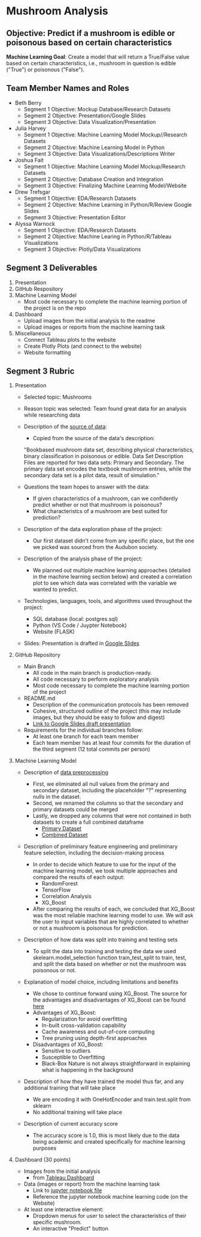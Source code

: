 # Mushroom Analysis
## **Objective:** Predict if a mushroom is edible or poisonous based on certain characteristics

**Machine Learning Goal**: Create a model that will return a True/False value based on certain characteristics, i.e., mushroom in question is edible ("True") or poisonous ("False").

## Team Member Names and Roles
- Beth Berry 
    * Segment 1 Objective: Mockup Database/Research Datasets
    * Segment 2 Objective: Presentation/Google Slides
    * Segment 3 Objective: Data Visualization/Presentation
- Julia Harvey
    * Segment 1 Objective: Machine Learning Model Mockup//Research Datasets
    * Segment 2 Objective: Machine Learning Model in Python 
    * Segment 3 Objective: Data Visualizations/Descriptions Writer
- Joshua Fait
    * Segment 1 Objective: Machine Learning Model Mockup/Research Datasets
    * Segment 2 Objective: Database Creation and Integration
    * Segment 3 Objective: Finalizing Machine Learning Model/Website
- Drew Trefsgar
    * Segment 1 Objective: EDA/Research Datasets
    * Segment 2 Objective: Machine Learning in Python/R/Review Google Slides
    * Segment 3 Objective: Presentation Editor
- Alyssa Warnock 
    * Segment 1 Objective: EDA/Research Datasets
    * Segment 2 Objective: Machine Learing in Python/R/Tableau Visualizations 
    * Segment 3 Objective: Plotly/Data Visualizations

## Segment 3 Deliverables
1. Presentation 
2. GitHub Respository
3. Machine Learning Model
    - Most code necessary to complete the machine learning portion of the project is on the repo
4. Dashboard
    - Upload images from the initial analysis to the readme 
    - Upload images or reports from the machine learning task 
5. Miscellaneous 
    - Connect Tableau plots to the website
    - Create Plotly Plots (and connect to the website)
    - Website formatting

## Segment 3 Rubric 
1. Presentation
    * Selected topic: Mushrooms
    * Reason topic was selected: Team found great data for an analysis while researching data
    * Description of the [source of data](https://github.com/ghattab/secondarydata):
        - Copied from the source of the data's description: 

        "Bookbased mushroom data set, describing physical characteristics, binary classification in poisonous or edible. Data Set Description Files are reported for two data sets: Primary and Secondary. The primary data set encodes the textbook mushroom entries, while the secondary data set is a pilot data, result of simulation." 

    * Questions the team hopes to answer with the data:
        - If given characteristics of a mushroom, can we confidently predict whether or not that mushroom is poisonous? 
        - What characteristcs of a mushroom are best suited for prediction?

    * Description of the data exploration phase of the project:
        - Our first dataset didn't come from any specific place, but the one we picked was sourced from the Audubon society.

    * Description of the analysis phase of the project:
        - We planned out multiple machine learning approaches (detailed in the machine learning section below) and created a correlation plot to see which data was correlated with the variable we wanted to predict.

    * Technologies, languages, tools, and algorithms used throughout the project:
        - SQL database (local: postgres.sql)
        - Python (VS Code / Juypter Notebook)
        - Website (FLASK)

    * Slides: Presentation is drafted in [Google Slides](https://docs.google.com/presentation/d/12lNlyuxWgLuAV3Top4ni89GIcjQz9xi5oPzYISy7Gzc/edit?usp=sharing)

2. GitHub Repository
    - Main Branch
        - All code in the main branch is production-ready.
        - All code necessary to perform exploratory analysis
        - Most code necessary to complete the machine learning portion of the project
    - README.md
        - Description of the communication protocols has been removed
        - Cohesive, structured outline of the project (this may include images, but they should be easy to follow and digest)
        - [Link to Google Slides draft presentation](https://docs.google.com/presentation/d/12lNlyuxWgLuAV3Top4ni89GIcjQz9xi5oPzYISy7Gzc/edit?usp=sharing)
    - Requirements for the individual branches follow:
        - At least one branch for each team member
        - Each team member has at least four commits for the duration of the third segment (12 total commits per person)

3. Machine Learning Model
    * Description of [data preprocessing](https://github.com/awar2170/Team1_FinalProject/blob/main/ETL%20.ipynb)
        - First, we eliminated all null values from the primary and secondary dataset, including the placeholder "?" representing nulls in the dataset. 
        - Second, we renamed the columns so that the secondary and primary datasets could be merged 
        - Lastly, we dropped any columns that were not contained in both datasets to create a full combined dataframe
            - [Primary Dataset](https://github.com/awar2170/Team1_FinalProject/blob/main/Resources/mushrooms_df_clean.csv)
            - [Combined Dataset](https://github.com/awar2170/Team1_FinalProject/blob/main/Resources/mushrooms_combined_df_clean.csv)

    * Description of preliminary feature engineering and preliminary feature selection, including the decision-making process
        - In order to decide which feature to use for the input of the machine learning model, we took multiple approaches and compared the results of each output: 
            - RandomForest
            - TensorFlow
            - Correlation Analysis 
            - XG_Boost
        - After comparing the results of each, we concluded that XG_Boost was the most reliable machine learning model to use.  We will ask the user to input variables that are highly correlated to whether or not a mushroom is poisonous for prediction. 
    
    * Description of how data was split into training and testing sets
        - To split the data into training and testing the data we used skelearn.model_selection function train_test_split to train, test, and split the data based on whether or not the mushroom was poisonous or not.
    
    * Explanation of model choice, including limitations and benefits
        - We chose to continue forward using XG_Boost.  The source for the advantages and disadvantages of XG_Boost can be found [here](https://www.youtube.com/watch?v=lUnoC7n87Kc)  
        - Advantages of XG_Boost: 
            - Regularization for avoid overfitting 
            - In-built cross-validation capability 
            - Cache awareness and out-of-core computing 
            - Tree pruning using depth-first approaches
        - Disadvantages of XG_Boost:
            - Sensitive to outliers 
            - Susceptible to Overfitting
            - Black-Box Nature is not always straightforward in explaining what is happening in the background
    
    * Description of how they have trained the model thus far, and any additional training that will take place
        - We are encoding it with OneHotEncoder and train.test.split from sklearn
        - No additional training will take place 

    * Description of current accuracy score
        - The accuracy score is 1.0, this is most likely due to the data being academic and created specifically for machine learning purposes

4. Dashboard (30 points)
    - Images from the initial analysis 
        - from [Tableau Dashboard](https://public.tableau.com/app/profile/alyssa.warnock/viz/FinalProject1_16511895101350/TheDistributionofPoisonousvsEdibleonStalkColorBelowSurfaceinMushrooms?publish=yes)
    - Data (images or report) from the machine learning task
        - Link to [jupyter notebook file](https://github.com/awar2170/Team1_FinalProject/blob/main/ml.py)
        - Reference the jupyter notebook machine learning code (on the Website)
    - At least one interactive element:
        - Dropdown menus for user to select the characteristics of their specific mushroom. 
        - An interactive "Predict" button 
